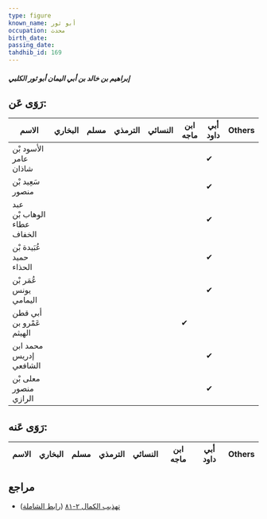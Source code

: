 ```yaml
---
type: figure
known_name: أبو ثور
occupation: محدث
birth_date:
passing_date:
tahdhib_id: 169
---
```

##### إبراهيم بن خالد بن أبي اليمان أبو ثور الكلبي

## رَوَى عَن:
| الاسم                      | البخاري | مسلم | الترمذي | النسائي | ابن ماجه | أبي داود | Others |
| -------------------------- | ------- | ---- | ------- | ------- | -------- | -------- | ------ |
| الأسود بْن عامر شاذان      |         |      |         |         |          | ✔        |        |
| سَعِيد بْن منصور           |         |      |         |         |          | ✔        |        |
| عبد الوهاب بْن عطاء الخفاف |         |      |         |         |          | ✔        |        |
| عُبَيدة بْن حميد الحذاء    |         |      |         |         |          | ✔        |        |
| عُمَر بْن يونس اليمامي     |         |      |         |         |          | ✔        |        |
| أبي قطن عَمْرو بن الهيثم   |         |      |         |         | ✔        |          |        |
| محمد ابن إدريس الشافعي     |         |      |         |         |          | ✔        |        |
| معلى بْن منصور الرازي      |         |      |         |         |          | ✔        |        |
## رَوَى عَنه:
| الاسم | البخاري | مسلم | الترمذي | النسائي | ابن ماجه | أبي داود | Others |
| ----- | ------- | ---- | ------- | ------- | -------- | -------- | ------ |
## مراجع
- [تهذيب الكمال ٢-٨١](obsidian://open?vault=Tahdhib-al-Kamal&file=Figures/١٦٩-إبراهيم%20بن%20خالد%20بن%20أبي%20اليمان%20أبو%20ثور%20الكلبي) ([رابط الشاملة](https://shamela.ws/book/3722/562))
